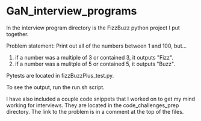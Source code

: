 # GaN_interview_programs

In the interview program directory is the FizzBuzz python project I put together.

Problem statement:
Print out all of the numbers between 1 and 100, but...
1) if a number was a multiple of 3 or contained 3, it outputs "Fizz".
2) if a number was a mulitple of 5 or contained 5, it outputs "Buzz".

Pytests are located in fizzBuzzPlus_test.py.

To see the output, run the run.sh script.

I have also included a couple code snippets that I worked on to get my mind working for interviews. They are located in the code_challenges_prep directory. The link to the problem is in a comment at the top of the files.
